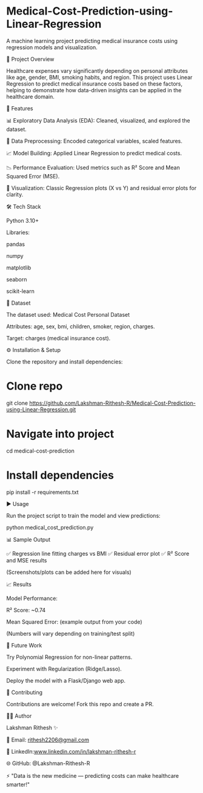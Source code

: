 # Medical-Cost-Prediction-using-Linear-Regression
A machine learning project predicting medical insurance costs using regression models and visualization.

📌 Project Overview

Healthcare expenses vary significantly depending on personal attributes like age, gender, BMI, smoking habits, and region.
This project uses Linear Regression to predict medical insurance costs based on these factors, helping to demonstrate how data-driven insights can be applied in the healthcare domain.

🚀 Features

📊 Exploratory Data Analysis (EDA): Cleaned, visualized, and explored the dataset.

🧹 Data Preprocessing: Encoded categorical variables, scaled features.

📈 Model Building: Applied Linear Regression to predict medical costs.

📉 Performance Evaluation: Used metrics such as R² Score and Mean Squared Error (MSE).

🎨 Visualization: Classic Regression plots (X vs Y) and residual error plots for clarity.

🛠️ Tech Stack

Python 3.10+

Libraries:

pandas

numpy

matplotlib

seaborn

scikit-learn

📂 Dataset

The dataset used: Medical Cost Personal Dataset

Attributes: age, sex, bmi, children, smoker, region, charges.

Target: charges (medical insurance cost).

⚙️ Installation & Setup

Clone the repository and install dependencies:

# Clone repo
git clone https://github.com/Lakshman-Rithesh-R/Medical-Cost-Prediction-using-Linear-Regression.git

# Navigate into project
cd medical-cost-prediction

# Install dependencies
pip install -r requirements.txt

▶️ Usage

Run the project script to train the model and view predictions:

python medical_cost_prediction.py

📊 Sample Output

✅ Regression line fitting charges vs BMI
✅ Residual error plot
✅ R² Score and MSE results

(Screenshots/plots can be added here for visuals)

📈 Results

Model Performance:

R² Score: ~0.74

Mean Squared Error: (example output from your code)

(Numbers will vary depending on training/test split)

🔮 Future Work

Try Polynomial Regression for non-linear patterns.

Experiment with Regularization (Ridge/Lasso).

Deploy the model with a Flask/Django web app.

🤝 Contributing

Contributions are welcome! Fork this repo and create a PR.

🧑‍💻 Author

Lakshman Rithesh ✨

📧 Email: rithesh2206@gmail.com

🔗 LinkedIn:www.linkedin.com/in/lakshman-rithesh-r



🌐 GitHub: @Lakshman-Rithesh-R

⚡ "Data is the new medicine — predicting costs can make healthcare smarter!"
